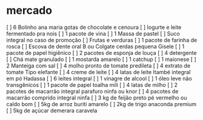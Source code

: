 # mercado

[ ] 6 Bolinho ana maria gotas de chocolate e cenoura
[ ] Iogurte e leite fermentado pra nois
[ ] 1 pacote de vina
[ ] 1 Massa de pastel
[ ] Suco integral no caso de promoção
[ ] Frutas e verduras
[ ] 1 pacote de farinha de rosca
[ ] Escova de dente oral B ou Colgate cerdas pequena Gisele
[ ] 1 pacote de papel higiênico
[ ] 2 pacotes de esponja de louça
[ ] 4 detergente
[ ] Chá mate granulado
[ ] 1 mostarda amarelo
[ ] 1 catchup
[ ] 1 maionese
[ ] 2 Manteiga com sal
[ ] 4 molho pronto de tomate predileta
[ ] 4 extrato de tomate Tipo elefante
[ ] 4 creme de leite
[ ] 4 latas de leite Itambé integral em pó Hadassa
[ ] 6 leites integral
[ ] 1 vinagre de alcool
[ ] 1 óleo leve não transgênicos
[ ] 1 pacote de papel toalha mili
[ ] 4 latas de milho
[ ] 2 pacotes de macarrão integral parafuro ninfa ou knor
[ ] 4 pacotes de macarrão comprido integral ninfa
[ ] 3 kg de feijão preto pé vermelho ou caldo bom
[ ] 5kg de arroz buriti amarelo
[ ] 2kg de trigo anaconda premium
[ ] 5kg de açúcar demerara caravela
